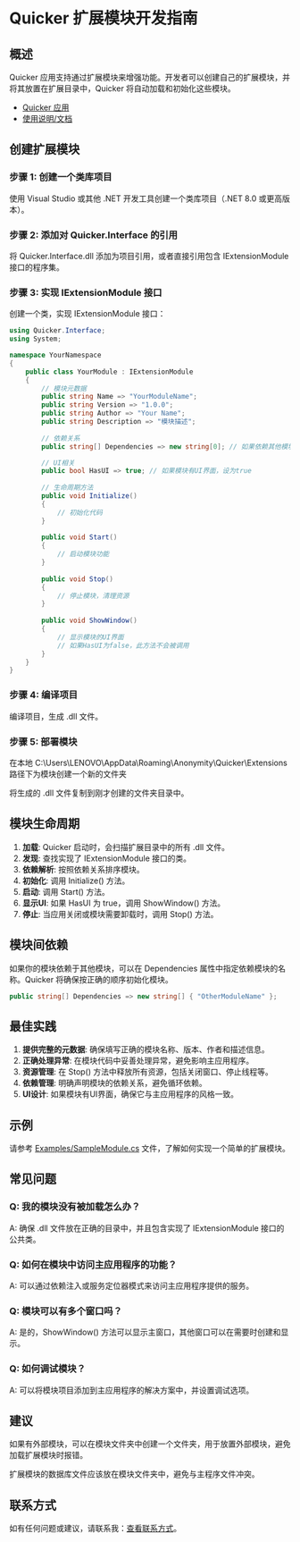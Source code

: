 # Quicker 扩展模块开发指南

## 概述

Quicker 应用支持通过扩展模块来增强功能。开发者可以创建自己的扩展模块，并将其放置在扩展目录中，Quicker 将自动加载和初始化这些模块。

- [Quicker 应用](https://github.com/LJZ-Anonymity/Quicker "查看Quicker项目")
- [使用说明/文档](https://github.com/LJZ-Anonymity/Instructions "查看说明文档项目")

## 创建扩展模块

### 步骤 1: 创建一个类库项目

使用 Visual Studio 或其他 .NET 开发工具创建一个类库项目（.NET 8.0 或更高版本）。

### 步骤 2: 添加对 Quicker.Interface 的引用

将 Quicker.Interface.dll 添加为项目引用，或者直接引用包含 IExtensionModule 接口的程序集。

### 步骤 3: 实现 IExtensionModule 接口

创建一个类，实现 IExtensionModule 接口：

```csharp
using Quicker.Interface;
using System;

namespace YourNamespace
{
    public class YourModule : IExtensionModule
    {
        // 模块元数据
        public string Name => "YourModuleName";
        public string Version => "1.0.0";
        public string Author => "Your Name";
        public string Description => "模块描述";
        
        // 依赖关系
        public string[] Dependencies => new string[0]; // 如果依赖其他模块，在这里指定

        // UI相关
        public bool HasUI => true; // 如果模块有UI界面，设为true
        
        // 生命周期方法
        public void Initialize()
        {
            // 初始化代码
        }
        
        public void Start()
        {
            // 启动模块功能
        }
        
        public void Stop()
        {
            // 停止模块，清理资源
        }
        
        public void ShowWindow()
        {
            // 显示模块的UI界面
            // 如果HasUI为false，此方法不会被调用
        }
    }
}
```

### 步骤 4: 编译项目

编译项目，生成 .dll 文件。

### 步骤 5: 部署模块
在本地 C:\Users\LENOVO\AppData\Roaming\Anonymity\Quicker\Extensions 路径下为模块创建一个新的文件夹

将生成的 .dll 文件复制到刚才创建的文件夹目录中。

## 模块生命周期

1. **加载**: Quicker 启动时，会扫描扩展目录中的所有 .dll 文件。
2. **发现**: 查找实现了 IExtensionModule 接口的类。
3. **依赖解析**: 按照依赖关系排序模块。
4. **初始化**: 调用 Initialize() 方法。
5. **启动**: 调用 Start() 方法。
6. **显示UI**: 如果 HasUI 为 true，调用 ShowWindow() 方法。
7. **停止**: 当应用关闭或模块需要卸载时，调用 Stop() 方法。

## 模块间依赖

如果你的模块依赖于其他模块，可以在 Dependencies 属性中指定依赖模块的名称。Quicker 将确保按正确的顺序初始化模块。

```csharp
public string[] Dependencies => new string[] { "OtherModuleName" };
```

## 最佳实践

1. **提供完整的元数据**: 确保填写正确的模块名称、版本、作者和描述信息。
2. **正确处理异常**: 在模块代码中妥善处理异常，避免影响主应用程序。
3. **资源管理**: 在 Stop() 方法中释放所有资源，包括关闭窗口、停止线程等。
4. **依赖管理**: 明确声明模块的依赖关系，避免循环依赖。
5. **UI设计**: 如果模块有UI界面，确保它与主应用程序的风格一致。

## 示例

请参考 [Examples/SampleModule.cs](https://github.com/LJZ-Anonymity/QuickerExtensions/blob/master/Examples/SampleModule.cs "查看样板文件") 文件，了解如何实现一个简单的扩展模块。

## 常见问题

### Q: 我的模块没有被加载怎么办？
A: 确保 .dll 文件放在正确的目录中，并且包含实现了 IExtensionModule 接口的公共类。

### Q: 如何在模块中访问主应用程序的功能？
A: 可以通过依赖注入或服务定位器模式来访问主应用程序提供的服务。

### Q: 模块可以有多个窗口吗？
A: 是的，ShowWindow() 方法可以显示主窗口，其他窗口可以在需要时创建和显示。

### Q: 如何调试模块？
A: 可以将模块项目添加到主应用程序的解决方案中，并设置调试选项。

## 建议

如果有外部模块，可以在模块文件夹中创建一个文件夹，用于放置外部模块，避免加载扩展模块时报错。

扩展模块的数据库文件应该放在模块文件夹中，避免与主程序文件冲突。

## 联系方式

如有任何问题或建议，请联系我：[查看联系方式](https://github.com/LJZ-Anonymity "访问作者主页")。
